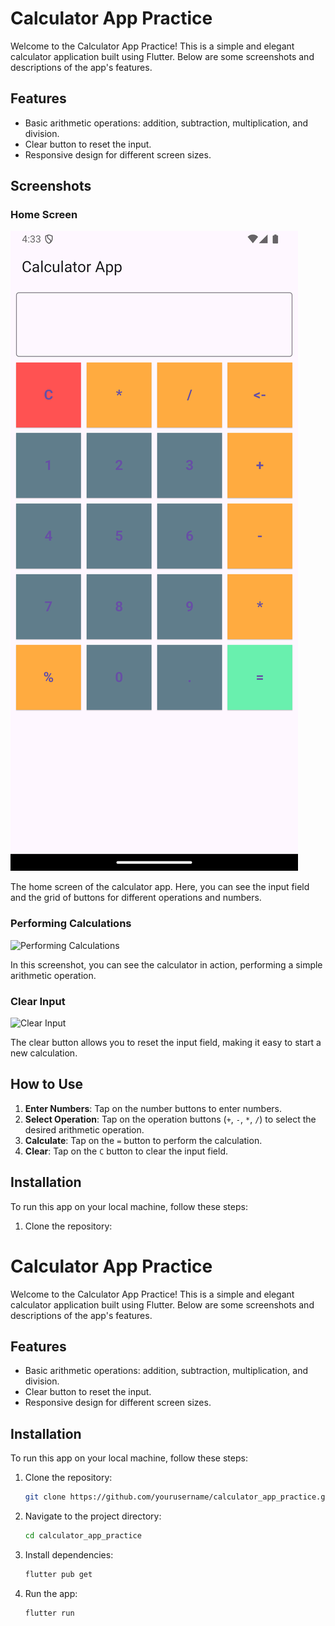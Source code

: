 # Calculator App Practice

Welcome to the Calculator App Practice! This is a simple and elegant calculator application built using Flutter. Below are some screenshots and descriptions of the app's features.

## Features

- Basic arithmetic operations: addition, subtraction, multiplication, and division.
- Clear button to reset the input.
- Responsive design for different screen sizes.

## Screenshots

### Home Screen

![Home Screen](Screenshot_1733914134.png)

The home screen of the calculator app. Here, you can see the input field and the grid of buttons for different operations and numbers.

### Performing Calculations

![Performing Calculations](screenshots/performing_calculations.png)

In this screenshot, you can see the calculator in action, performing a simple arithmetic operation.

### Clear Input

![Clear Input](screenshots/clear_input.png)

The clear button allows you to reset the input field, making it easy to start a new calculation.

## How to Use

1. **Enter Numbers**: Tap on the number buttons to enter numbers.
2. **Select Operation**: Tap on the operation buttons (`+`, `-`, `*`, `/`) to select the desired arithmetic operation.
3. **Calculate**: Tap on the `=` button to perform the calculation.
4. **Clear**: Tap on the `C` button to clear the input field.

## Installation

To run this app on your local machine, follow these steps:

1. Clone the repository:

# Calculator App Practice

Welcome to the Calculator App Practice! This is a simple and elegant calculator application built using Flutter. Below are some screenshots and descriptions of the app's features.

## Features

- Basic arithmetic operations: addition, subtraction, multiplication, and division.
- Clear button to reset the input.
- Responsive design for different screen sizes.

## Installation

To run this app on your local machine, follow these steps:

1. Clone the repository:
   ```sh
   git clone https://github.com/yourusername/calculator_app_practice.git
   ```
2. Navigate to the project directory:
   ```sh
   cd calculator_app_practice
   ```
3. Install dependencies:
   ```sh
   flutter pub get
   ```
4. Run the app:
   ```sh
   flutter run
   ```
